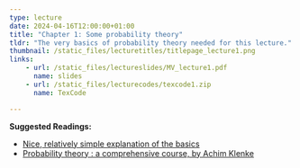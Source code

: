 ```yaml
---
type: lecture
date: 2024-04-16T12:00:00+01:00
title: "Chapter 1: Some probability theory"
tldr: "The very basics of probability theory needed for this lecture."
thumbnail: /static_files/lecturetitles/titlepage_lecture1.png
links:     
    - url: /static_files/lectureslides/MV_lecture1.pdf
      name: slides
    - url: /static_files/lecturecodes/texcode1.zip
      name: TexCode

---
```

**Suggested Readings:**
- [Nice, relatively simple explanation of the basics](https://www.probabilitycourse.com)
- [Probability theory : a comprehensive course, by Achim Klenke](https://login.emedien.ub.uni-muenchen.de/login?url=https://doi.org/10.1007/978-3-030-56402-5)
